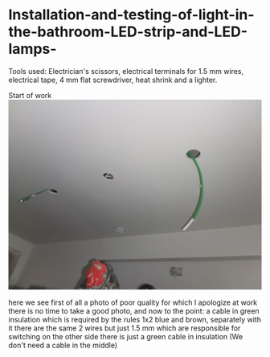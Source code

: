 # Installation-and-testing-of-light-in-the-bathroom-LED-strip-and-LED-lamps-

Tools used: 
Electrician's scissors,
electrical terminals for 1.5 mm wires,
electrical tape,
4 mm flat screwdriver,
heat shrink and a lighter.

Start of work
![Start](1.jpg)

here we see first of all a photo of poor quality for which I apologize at work there is no time to take a good photo,
and now to the point:
a cable in green insulation which is required by the rules 1x2 blue and brown,
separately with it there are the same 2 wires but just 1.5 mm which are responsible for switching on the other side there is just a green cable in insulation
(We don't need a cable in the middle)
